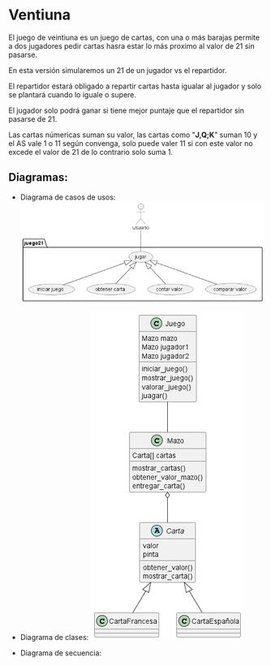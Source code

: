 # Ventiuna 

El juego de veintiuna es un juego de cartas, con una o más barajas permite a dos jugadores pedir cartas hasra estar lo más proximo al valor de 21 sin pasarse.

En esta versión simularemos un 21 de un jugador vs el repartidor.

El repartidor estará obligado a repartir cartas hasta igualar al jugador y solo se plantará cuando lo iguale o supere.

El jugador solo podrá ganar si tiene mejor puntaje que el repartidor sin pasarse de 21.

Las cartas númericas suman su valor, las cartas como "__J,Q;K__" suman 10 y el AS vale 1 o 11 según convenga, solo puede valer 11 si con este valor no excede el valor de 21 de lo contrario solo suma 1.

## Diagramas:

- Diagrama de casos de usos:
![Casos de uso](out/Diagramas/casos_de_uso/casos_de_uso.png)

- Diagrama de clases:
![Clases](out/Diagramas/clases/clases.png)

- Diagrama de secuencia:

